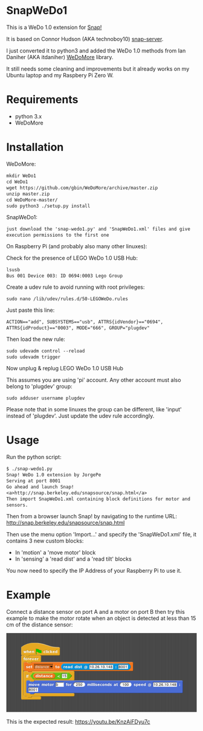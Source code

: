 # SnapWeDo1
This is a WeDo 1.0 extension for [Snap!](http://snap.berkeley.edu/)

It is based on Connor Hudson (AKA technoboy10) [snap-server](https://github.com/technoboy10/snap-server).

I just converted it to python3 and added the WeDo 1.0 methods from 
Ian Daniher (AKA itdaniher) [WeDoMore](https://github.com/itdaniher/WeDoMore) library.

It still needs some cleaning and improvements but it already works on my Ubuntu laptop and my Raspbery Pi Zero W.


# Requirements

- python 3.x
- WeDoMore

# Installation

WeDoMore:

    mkdir WeDo1  
    cd WeDo1  
    wget https://github.com/gbin/WeDoMore/archive/master.zip  
    unzip master.zip  
    cd WeDoMore-master/  
    sudo python3 ./setup.py install  

SnapWeDo1:

    just download the 'snap-wedo1.py' and 'SnapWeDo1.xml' files and give execution permissions to the first one
    

On Raspberry Pi (and probably also many other linuxes):

Check for the presence of LEGO WeDo 1.0 USB Hub:
```
lsusb
Bus 001 Device 003: ID 0694:0003 Lego Group
```

Create a udev rule to avoid running with root privileges:

```
sudo nano /lib/udev/rules.d/50-LEGOWeDo.rules
```

Just paste this line:
```
ACTION=="add", SUBSYSTEMS=="usb", ATTRS{idVendor}=="0694", ATTRS{idProduct}=="0003", MODE="666", GROUP="plugdev"
```

Then load the new rule:
```
sudo udevadm control --reload
sudo udevadm trigger
```

Now unplug & replug LEGO WeDo 1.0 USB Hub

This assumes you are using 'pi' account. Any other account must also belong to 'plugdev' group:

```
sudo adduser username plugdev
```

Please note that in some linuxes the group can be different, like 'input' instead of 'plugdev'. Just update the udev rule accordingly.


# Usage

Run the python script:
```
$ ./snap-wedo1.py 
Snap! WeDo 1.0 extension by JorgePe
Serving at port 8001
Go ahead and launch Snap!
<a>http://snap.berkeley.edu/snapsource/snap.html</a>
Then import SnapWeDo1.xml containing block definitions for motor and sensors.

```

Then from a browser launch Snap! by navigating to the runtime URL:
http://snap.berkeley.edu/snapsource/snap.html

Then use the menu option 'Import...' and specify the 'SnapWeDo1.xml' file, it contains 3 new custom blocks:
- In 'motion' a 'move motor' block
- In 'sensing' a 'read dist' and a 'read tilt' blocks

You now need to specify the IP Address of your Raspberry Pi to use it.

# Example

Connect a distance sensor on port A and a motor on port B then try this example to make the motor rotate when an object is detected at less than 15 cm of the distance sensor:

![](https://github.com/JorgePe/SnapWeDo1/blob/master/images/example01.png)

This is the expected result:
https://youtu.be/KnzAiFDyu7c

